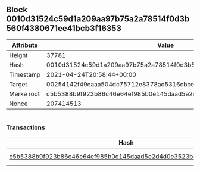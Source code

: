 ## Block 0010d31524c59d1a209aa97b75a2a78514f0d3b560f4380671ee41bcb3f16353

Attribute | Value
--- | ---
Height | 37781
Hash | 0010d31524c59d1a209aa97b75a2a78514f0d3b560f4380671ee41bcb3f16353
Timestamp | 2021-04-24T20:58:44+00:00
Target | 00254142f49eaaa504dc75712e8378ad5316cbcead634704b3734b6271167cc4
Merke root | c5b5388b9f923b86c46e64ef985b0e145daad5e2d4d0e3523b59cf51b8569f68
Nonce | 207414513

```

```

### Transactions

Hash | Amount
--- | ---
[c5b5388b9f923b86c46e64ef985b0e145daad5e2d4d0e3523b59cf51b8569f68](c5b5388b9f923b86c46e64ef985b0e145daad5e2d4d0e3523b59cf51b8569f68.md) | 10.00000000 SKEPTI 
